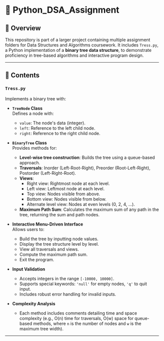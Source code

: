# 📂 Python_DSA_Assignment

## 🧾 Overview
This repository is part of a larger project containing multiple assignment folders for Data Structures and Algorithms coursework. It includes `Tress.py`, a Python implementation of a **binary tree data structure**, to demonstrate proficiency in tree-based algorithms and interactive program design.

---

## 📄 Contents

### `Tress.py`
Implements a binary tree with:

- **`TreeNode` Class**  
  Defines a node with:
  - `value`: The node's data (integer).
  - `left`: Reference to the left child node.
  - `right`: Reference to the right child node.

- **`BinaryTree` Class**  
  Provides methods for:
  - **Level-wise tree construction**: Builds the tree using a queue-based approach.
  - **Traversals**: Inorder (Left-Root-Right), Preorder (Root-Left-Right), Postorder (Left-Right-Root).
  - **Views**:
    - Right view: Rightmost node at each level.
    - Left view: Leftmost node at each level.
    - Top view: Nodes visible from above.
    - Bottom view: Nodes visible from below.
    - Alternate level view: Nodes at even levels (0, 2, 4, ...).
  - **Maximum Path Sum**: Calculates the maximum sum of any path in the tree, returning the sum and path nodes.

- **Interactive Menu-Driven Interface**  
  Allows users to:
  - Build the tree by inputting node values.
  - Display the tree structure level by level.
  - View all traversals and views.
  - Compute the maximum path sum.
  - Exit the program.

- **Input Validation**  
  - Accepts integers in the range `[-10000, 10000]`.
  - Supports special keywords: `'null'` for empty nodes, `'q'` to quit input.
  - Includes robust error handling for invalid inputs.

- **Complexity Analysis**  
  - Each method includes comments detailing time and space complexity (e.g., O(n) time for traversals, O(w) space for queue-based methods, where `n` is the number of nodes and `w` is the maximum tree width).

---